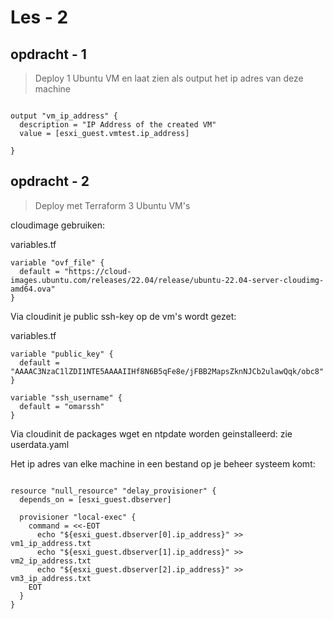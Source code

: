 # Les - 2

  
  
  

## opdracht - 1
> Deploy 1 Ubuntu VM en laat zien als output het ip adres van deze machine
  
```

output "vm_ip_address" {
  description = "IP Address of the created VM"
  value = [esxi_guest.vmtest.ip_address]

}

```

## opdracht - 2
> Deploy met Terraform 3 Ubuntu VM's

cloudimage gebruiken:


variables.tf

```
variable "ovf_file" {
  default = "https://cloud-images.ubuntu.com/releases/22.04/release/ubuntu-22.04-server-cloudimg-amd64.ova" 
}
```


Via cloudinit je public ssh-key op de vm's wordt gezet:

variables.tf

```
variable "public_key" {
  default = "AAAAC3NzaC1lZDI1NTE5AAAAIIHf8N6B5qFe8e/jFBB2MapsZknNJCb2ulawQqk/obc8"
}

variable "ssh_username" {
  default = "omarssh"
}

```

Via cloudinit de packages wget en ntpdate worden geinstalleerd:
zie userdata.yaml


Het ip adres van elke machine in een bestand op je beheer systeem komt:

```

resource "null_resource" "delay_provisioner" {
  depends_on = [esxi_guest.dbserver]
  
  provisioner "local-exec" {
    command = <<-EOT
      echo "${esxi_guest.dbserver[0].ip_address}" >> vm1_ip_address.txt
      echo "${esxi_guest.dbserver[1].ip_address}" >> vm2_ip_address.txt
      echo "${esxi_guest.dbserver[2].ip_address}" >> vm3_ip_address.txt
    EOT
  }
}
```
